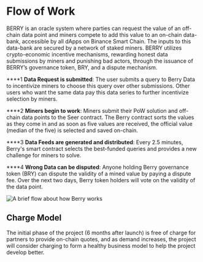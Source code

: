 # Flow of Work

BERRY is an oracle system where parties can request the value of an off-chain data point and miners compete to add this value to an on-chain data-bank, accessible by all dApps on Binance Smart Chain. The inputs to this data-bank are secured by a network of staked miners. BERRY utilizes crypto-economic incentive mechanisms, rewarding honest data submissions by miners and punishing bad actors, through the issuance of BERRY’s governance token, BRY, and a dispute mechanism.

\*\*\*\*1 **Data Request is submitted**: The user submits a query to Berry Data to incentivize miners to choose this query over other submissions. Other users who want the same data pay this data series to further incentivize selection by miners.

\*\*\*\*2 **Miners begin to work**: Miners submit their PoW solution and off-chain data points to the Seer contract. The Berry contract sorts the values as they come in and as soon as five values are received, the official value \(median of the five\) is selected and saved on-chain.

\*\*\*\*3 **Data Feeds are generated and distributed**: Every 2.5 minutes, Berry's smart contract selects the best-funded queries and provides a new challenge for miners to solve.

\*\*\*\*4 **Wrong Data can be disputed**: Anyone holding Berry governance token \(BRY\) can dispute the validity of a mined value by paying a dispute fee. Over the next two days, Berry token holders will vote on the validity of the data point.



![A brief flow about how Berry works ](../../.gitbook/assets/image-2020-06-05-10-40-41.jpg)

## Charge Model

The initial phase of the project \(6 months after launch\) is free of charge for partners to provide on-chain quotes, and as demand increases, the project will consider charging to form a healthy business model to help the project develop better.

